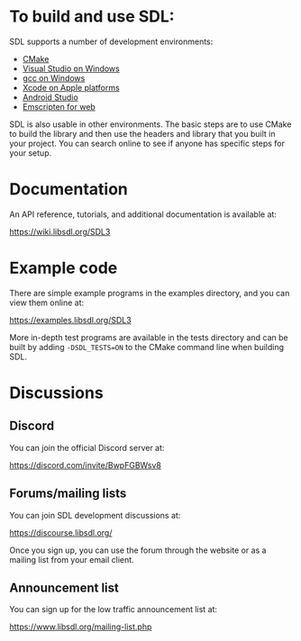 # To build and use SDL:

SDL supports a number of development environments:
- [CMake](docs/INTRO-cmake.md)
- [Visual Studio on Windows](docs/INTRO-visualstudio.md)
- [gcc on Windows](docs/INTRO-mingw.md)
- [Xcode on Apple platforms](docs/INTRO-xcode.md)
- [Android Studio](docs/INTRO-androidstudio.md)
- [Emscripten for web](docs/INTRO-emscripten.md)

SDL is also usable in other environments. The basic steps are to use CMake to build the library and then use the headers and library that you built in your project. You can search online to see if anyone has specific steps for your setup.

# Documentation

An API reference, tutorials, and additional documentation is available at:

https://wiki.libsdl.org/SDL3

# Example code

There are simple example programs in the examples directory, and you can view them online at:

https://examples.libsdl.org/SDL3

More in-depth test programs are available in the tests directory and can be built by adding `-DSDL_TESTS=ON` to the CMake command line when building SDL.

# Discussions

## Discord

You can join the official Discord server at:

https://discord.com/invite/BwpFGBWsv8

## Forums/mailing lists

You can join SDL development discussions at:

https://discourse.libsdl.org/

Once you sign up, you can use the forum through the website or as a mailing list from your email client.

## Announcement list

You can sign up for the low traffic announcement list at:

https://www.libsdl.org/mailing-list.php

